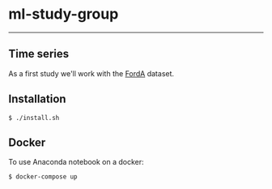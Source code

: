 # ml-study-group
---

## Time series
As a first study we'll work with the [FordA](http://www.timeseriesclassification.com/description.php?Dataset=FordA) dataset.

## Installation

    $ ./install.sh

## Docker
To use Anaconda notebook on a docker:

    $ docker-compose up